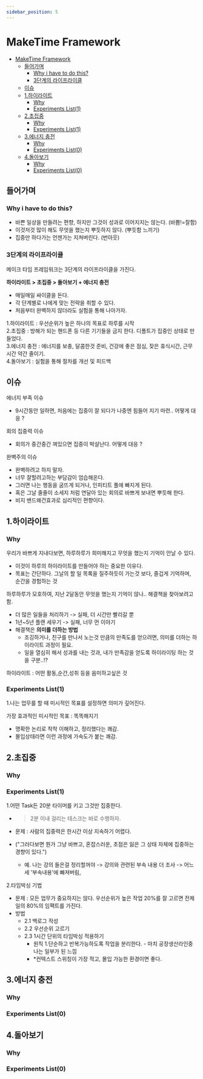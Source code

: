 ```yaml
---
sidebar_position: 5
---
```

# MakeTime Framework

- [MakeTime Framework](#maketime-framework)
  - [들어가며](#들어가며)
    - [Why i have to do this?](#why-i-have-to-do-this)
    - [3단계의 라이프라이클](#3단계의-라이프라이클)
  - [이슈](#이슈)
  - [1.하이라이트](#1하이라이트)
    - [Why](#why)
    - [Experiments List(1)](#experiments-list1)
  - [2.초집중](#2초집중)
    - [Why](#why-1)
    - [Experiments List(1)](#experiments-list1-1)
  - [3.에너지 충전](#3에너지-충전)
    - [Why](#why-2)
    - [Experiments List(0)](#experiments-list0)
  - [4.돌아보기](#4돌아보기)
    - [Why](#why-3)
    - [Experiments List(0)](#experiments-list0-1)

## 들어가며 

### Why i have to do this?  

- 바쁜 일상을 만들려는 편향, 하지만 그것이 성과로 이어지지는 않는다. (바쁨!=잘함)   
- 이것저것 많이 해도 무엇을 했는지 뿌듯하지 않다. (뿌듯함 느끼기)    
- 집중만 하다가는 언젠가는 지쳐버린다. (번아웃)  

### 3단계의 라이프라이클

메이크 타임 프레임워크는 3단계의 라이프라이클을 가진다.    

**하이라이트 > 초집중 > 돌아보기 + 에너지 충전**   
- 매일매일 싸이클을 돈다.  
- 각 단계별로 나에게 맞는 전략을 취할 수 있다.  
- 처음부터 완벽하지 않더라도 실험을 통해 나아가자.  


1.하이라이트 : 우선순위가 높은 하나의 목표로 하루를 시작    
2.초집중 : 방해가 되는 핸드폰 등 다른 기기들을 금지 한다. 디폴트가 집중인 상태로 만들었다.  
3.에너지 충전 : 에너지를 보충, 달콤한것 준비, 건강에 좋은 점심, 잦은 휴식시간, 근무시간 약간 줄이기.  
4.돌아보기 : 실험을 통해 절차를 개선 및 피드백   


## 이슈  

에너지 부족 이슈  
- 9시간동안 일하면, 처음에는 집중이 잘 되다가 나중엔 힘들어 지기 마련.. 어떻게 대응 ?  

회의 집중력 이슈  
- 회의가 중간중간 껴있으면 집중이 박살난다.  어떻게 대응 ?  

완벽주의 이슈 
- 완벽하려고 하지 말자.  
- 너무 잘할려고하는 부담감이 엄습해온다.  
- 그러면 나는 행동을 굼뜨게 되거나, 인피티트 풀에 빠지게 된다.  
- 혹은 그날 줄줄이 소세지 처럼 연달아 있는 회의로 바쁘게 보내면 뿌듯해 한다.  
- 비지 밴드왜건효과로 심리적인 편향이다.  

## 1.하이라이트

### Why   

우리가 바쁘게 지내다보면, 하루하루가 희미해지고 무엇을 했는지 기억이 안날 수 있다.  
- 이것이 하루의 하이라이트를 만들어야 하는 중요한 이유다.  
- 목표는 간단하다. 그날의 할 일 목록을 질주하듯이 가는것 보다, 즐겁게 기억하며, 순간을 경험하는 것  

하루하루가 모호하여, 지난 2달동안 무엇을 했는지 기억이 않나..  해결책을 찾아보려고 함.
- 더 많은 일들을 처리하기 -> 실패, 더 시간만 빨리갈 뿐    
- 1년~5년 플랜 세우기 -> 실패, 너무 먼 이야기  
- 해결책은 **의미를 더하는 방법**    
  - 조깅하거나, 친구를 만나서 노는것 만큼의 만족도를 얻으려면, 의미를 더하는 하이라이트 과정이 필요.  
  - 일을 열심히 해서 성과를 내는 것과, 내가 만족감을 얻도록 하이라이팅 하는 것을 구분..!?    

하이라이트 : 어떤 활동,순간,성취 등을 음미하고싶은 것

### Experiments List(1)    

1.나는 업무를 할 때 미시적인 목표를 설정하면 의미가 깊어진다.   

가장 효과적인 미시적인 목표 : 똑똑해지기  
- 명확한 논리로 착착 이해하고, 정리했다는 쾌감.  
- 몰입상태라면 이런 과정에 가속도가 붙는 쾌감.  


## 2.초집중   

### Why  

### Experiments List(1)  

1.어떤 Task든 20분 타이머를 키고 그것만 집중한다.  
- >2분 이내 걸리는 테스크는 바로 수행하자.   


- 문제 : 사람의 집중력은 한시간 이상 지속하기 어렵다. 
- ("그러다보면 뭔가 그냥 바쁘고, 혼잡스러운, 초점은 잃은 그 상태 자체에 집중하는 경향이 있다.")   
  - 예. 나는 강의 들은걸 정리할꺼야 -> 강의와 관련된 부속 내용 더 조사 -> 어느세 '부속내용'에 빠져버림,    

2.타임박싱 기법  
- 문제 : 모든 업무가 중요하지는 않다. 우선순위가 높은 작업 20%를 잘 고르면 전체 일의 80%의 임팩트를 가진다.  
- 방법
  - 2.1 백로그 작성  
  - 2.2 우선순위 고르기  
  - 2.3 1시간 단위의 타임박싱 적용하기  
    - 원칙 1.단순하고 반복가능하도록 작업을 분리한다. - 마치 공장생산라인중 나는 일부가 된 느낌  
    - *컨텍스트 스위칭이 가장 적고, 몰입 가능한 환경이면 좋다.  

## 3.에너지 충전   


### Why  

### Experiments List(0)  

## 4.돌아보기   



### Why  

### Experiments List(0)  
